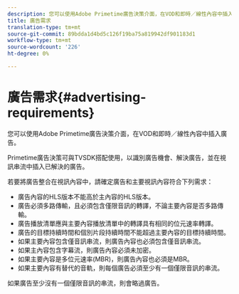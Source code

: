 ```yaml
---
description: 您可以使用Adobe Primetime廣告決策介面，在VOD和即時／線性內容中插入廣告。
title: 廣告需求
translation-type: tm+mt
source-git-commit: 89bdda1d4bd5c126f19ba75a819942df901183d1
workflow-type: tm+mt
source-wordcount: '226'
ht-degree: 0%

---
```



# 廣告需求{#advertising-requirements}

您可以使用Adobe Primetime廣告決策介面，在VOD和即時／線性內容中插入廣告。

<!--<a id="section_A2966DC850E140FE9400A1D9E412F819"></a>-->

Primetime廣告決策可與TVSDK搭配使用，以識別廣告機會、解決廣告，並在視訊串流中插入已解決的廣告。

若要將廣告整合在視訊內容中，請確定廣告和主要視訊內容符合下列需求：

* 廣告內容的HLS版本不能高於主內容的HLS版本。
* 廣告必須多路傳輸，且必須包含僅限音訊的轉譯，不論主要內容是否多路傳輸。
* 廣告播放清單應與主要內容播放清單中的轉譯具有相同的位元速率轉譯。
* 廣告的目標持續時間和個別片段持續時間不能超過主要內容的目標持續時間。
* 如果主要內容包含僅音訊串流，則廣告內容也必須包含僅音訊串流。
* 如果主內容包含字幕流，則廣告內容必須未加密。
* 如果主要內容是多位元速率(MBR)，則廣告內容也必須是MBR。
* 如果主要內容有替代的音軌，則每個廣告必須至少有一個僅限音訊的串流。

如果廣告至少沒有一個僅限音訊的串流，則會略過廣告。